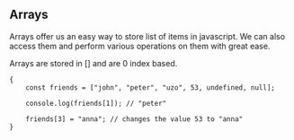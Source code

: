 ## Arrays

Arrays offer us an easy way to store list of items in javascript. We can also access them and perform various operations on them with great ease.

Arrays are stored in [] and are 0 index based.

    {
        const friends = ["john", "peter", "uzo", 53, undefined, null];

        console.log(friends[1]); // "peter"

        friends[3] = "anna"; // changes the value 53 to "anna"
    }
